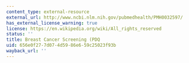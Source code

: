 ```yaml
---
content_type: external-resource
external_url: http://www.ncbi.nlm.nih.gov/pubmedhealth/PMH0032597/
has_external_license_warning: true
license: https://en.wikipedia.org/wiki/All_rights_reserved
status: ''
title: Breast Cancer Screening (PDQ
uid: 656e0f27-7d07-4d59-86e6-59c25023f93b
wayback_url: ''
---
```

